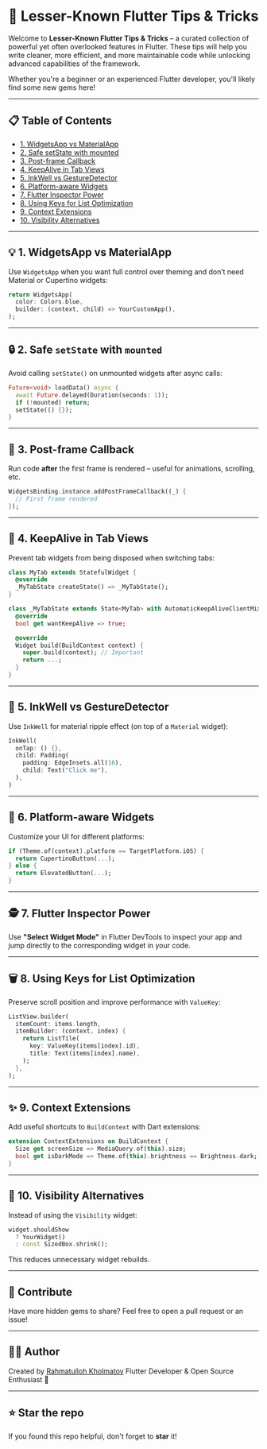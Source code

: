 # 🚀 Lesser-Known Flutter Tips & Tricks

Welcome to **Lesser-Known Flutter Tips & Tricks** – a curated collection of powerful yet often overlooked features in Flutter. These tips will help you write cleaner, more efficient, and more maintainable code while unlocking advanced capabilities of the framework.

Whether you're a beginner or an experienced Flutter developer, you'll likely find some new gems here!

---

## 📋 Table of Contents

- [1. WidgetsApp vs MaterialApp](#1-widgetsapp-vs-materialapp)
- [2. Safe setState with mounted](#2-safe-setstate-with-mounted)
- [3. Post-frame Callback](#3-post-frame-callback)
- [4. KeepAlive in Tab Views](#4-keepalive-in-tab-views)
- [5. InkWell vs GestureDetector](#5-inkwell-vs-gesturedetector)
- [6. Platform-aware Widgets](#6-platform-aware-widgets)
- [7. Flutter Inspector Power](#7-flutter-inspector-power)
- [8. Using Keys for List Optimization](#8-using-keys-for-list-optimization)
- [9. Context Extensions](#9-context-extensions)
- [10. Visibility Alternatives](#10-visibility-alternatives)


---

## 💡 1. WidgetsApp vs MaterialApp

Use `WidgetsApp` when you want full control over theming and don’t need Material or Cupertino widgets:

```dart
return WidgetsApp(
  color: Colors.blue,
  builder: (context, child) => YourCustomApp(),
);
```

---

## 🔒 2. Safe `setState` with `mounted`

Avoid calling `setState()` on unmounted widgets after async calls:

```dart
Future<void> loadData() async {
  await Future.delayed(Duration(seconds: 1));
  if (!mounted) return;
  setState(() {});
}
```

---

## 🧐 3. Post-frame Callback

Run code **after** the first frame is rendered – useful for animations, scrolling, etc.

```dart
WidgetsBinding.instance.addPostFrameCallback((_) {
  // First frame rendered
});
```

---

## 📌 4. KeepAlive in Tab Views

Prevent tab widgets from being disposed when switching tabs:

```dart
class MyTab extends StatefulWidget {
  @override
  _MyTabState createState() => _MyTabState();
}

class _MyTabState extends State<MyTab> with AutomaticKeepAliveClientMixin {
  @override
  bool get wantKeepAlive => true;

  @override
  Widget build(BuildContext context) {
    super.build(context); // Important
    return ...;
  }
}
```

---

## 🌊 5. InkWell vs GestureDetector

Use `InkWell` for material ripple effect (on top of a `Material` widget):

```dart
InkWell(
  onTap: () {},
  child: Padding(
    padding: EdgeInsets.all(16),
    child: Text("Click me"),
  ),
)
```

---

## 🍎 6. Platform-aware Widgets

Customize your UI for different platforms:

```dart
if (Theme.of(context).platform == TargetPlatform.iOS) {
  return CupertinoButton(...);
} else {
  return ElevatedButton(...);
}
```

---

## 🕵️ 7. Flutter Inspector Power

Use **"Select Widget Mode"** in Flutter DevTools to inspect your app and jump directly to the corresponding widget in your code.

---

## 🗑️ 8. Using Keys for List Optimization

Preserve scroll position and improve performance with `ValueKey`:

```dart
ListView.builder(
  itemCount: items.length,
  itemBuilder: (context, index) {
    return ListTile(
      key: ValueKey(items[index].id),
      title: Text(items[index].name),
    );
  },
);
```

---

## ✨ 9. Context Extensions

Add useful shortcuts to `BuildContext` with Dart extensions:

```dart
extension ContextExtensions on BuildContext {
  Size get screenSize => MediaQuery.of(this).size;
  bool get isDarkMode => Theme.of(this).brightness == Brightness.dark;
}
```

---

## 🧹 10. Visibility Alternatives

Instead of using the `Visibility` widget:

```dart
widget.shouldShow
  ? YourWidget()
  : const SizedBox.shrink();
```

This reduces unnecessary widget rebuilds.

---

## 📣 Contribute

Have more hidden gems to share? Feel free to open a pull request or an issue!

---

## 🧑‍💻 Author

Created by [Rahmatulloh Kholmatov](https://github.com/kholmatov.dev)
Flutter Developer & Open Source Enthusiast 🚀

---

## ⭐️ Star the repo

If you found this repo helpful, don't forget to **star** it!
